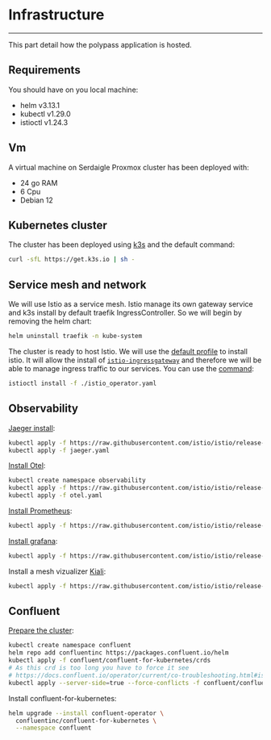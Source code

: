 # Infrastructure
---

This part detail how the polypass application is hosted.

## Requirements

You should have on you local machine:
- helm v3.13.1
- kubectl v1.29.0
- istioctl v1.24.3

## Vm

A virtual machine on Serdaigle Proxmox cluster has been deployed with:
- 24 go RAM
- 6 Cpu
- Debian 12

## Kubernetes cluster

The cluster has been deployed using [k3s](https://k3s.io/) and the default command:
```sh
curl -sfL https://get.k3s.io | sh -
```

## Service mesh and network

We will use Istio as a service mesh. Istio manage its own gateway service and k3s install by default traefik IngressController.
So we will begin by removing the helm chart:
```sh
helm uninstall traefik -n kube-system
```

The cluster is ready to host Istio. We will use the [default profile](https://istio.io/latest/docs/setup/additional-setup/config-profiles/#deployment-profiles) to install istio.
It will allow the install of [`istio-ingressgateway`](https://istio.io/latest/docs/tasks/traffic-management/ingress/ingress-control/) and therefore we will be able to manage ingress traffic to our services.
You can use the [command](https://istio.io/latest/docs/setup/install/istioctl/):
```sh
istioctl install -f ./istio_operator.yaml
```

## Observability


[Jaeger install](https://istio.io/latest/docs/ops/integrations/jaeger/):
```sh
kubectl apply -f https://raw.githubusercontent.com/istio/istio/release-1.25/samples/addons/jaeger.yaml
kubectl apply -f jaeger.yaml
```

[Install Otel](https://istio.io/latest/docs/tasks/observability/distributed-tracing/opentelemetry/):
```sh
kubectl create namespace observability
kubectl apply -f https://raw.githubusercontent.com/istio/istio/release-1.25/samples/open-telemetry/otel.yaml -n observability
kubectl apply -f otel.yaml
```

[Install Prometheus](https://istio.io/latest/docs/ops/integrations/prometheus/#configuration):
```sh
kubectl apply -f https://raw.githubusercontent.com/istio/istio/release-1.25/samples/addons/prometheus.yaml
```


[Install grafana](https://istio.io/latest/docs/ops/integrations/grafana/):
```sh
kubectl apply -f https://raw.githubusercontent.com/istio/istio/release-1.25/samples/addons/grafana.yaml
```


Install a mesh vizualizer [Kiali](https://istio.io/latest/docs/ops/integrations/kiali/):
```sh
kubectl apply -f https://raw.githubusercontent.com/istio/istio/release-1.25/samples/addons/kiali.yaml
```


## Confluent

[Prepare the cluster](https://docs.confluent.io/operator/current/co-prepare.html#quick-easy-deployment-and-relaxed-permissions):
```sh
kubectl create namespace confluent
helm repo add confluentinc https://packages.confluent.io/helm
kubectl apply -f confluent/confluent-for-kubernetes/crds
# As this crd is too long you have to force it see
# https://docs.confluent.io/operator/current/co-troubleshooting.html#issue-an-error-returns-while-applying-a-crd-during-an-upgrade
kubectl apply --server-side=true --force-conflicts -f confluent/confluent-for-kubernetes/crds/platform.confluent.io_kafkas.yaml
```

Install confluent-for-kubernetes:
```sh
helm upgrade --install confluent-operator \
  confluentinc/confluent-for-kubernetes \
  --namespace confluent
```

